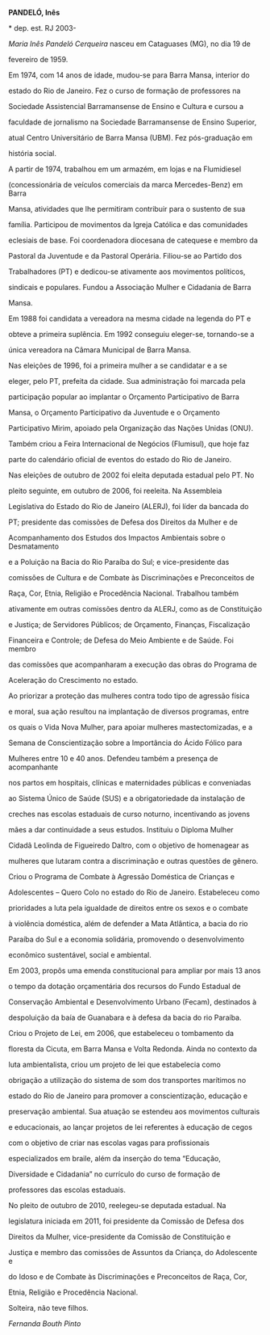 **PANDELÓ, Inês**



\* dep. est. RJ 2003-



*Maria Inês Pandeló Cerqueira* nasceu em Cataguases (MG), no dia 19 de

fevereiro de 1959.



Em 1974, com 14 anos de idade, mudou-se para Barra Mansa, interior do

estado do Rio de Janeiro. Fez o curso de formação de professores na

Sociedade Assistencial Barramansense de Ensino e Cultura e cursou a

faculdade de jornalismo na Sociedade Barramansense de Ensino Superior,

atual Centro Universitário de Barra Mansa (UBM). Fez pós-graduação em

história social.



A partir de 1974, trabalhou em um armazém, em lojas e na Flumidiesel

(concessionária de veículos comerciais da marca Mercedes-Benz) em Barra

Mansa, atividades que lhe permitiram contribuir para o sustento de sua

família. Participou de movimentos da Igreja Católica e das comunidades

eclesiais de base. Foi coordenadora diocesana de catequese e membro da

Pastoral da Juventude e da Pastoral Operária. Filiou-se ao Partido dos

Trabalhadores (PT) e dedicou-se ativamente aos movimentos políticos,

sindicais e populares. Fundou a Associação Mulher e Cidadania de Barra

Mansa.



Em 1988 foi candidata a vereadora na mesma cidade na legenda do PT e

obteve a primeira suplência. Em 1992 conseguiu eleger-se, tornando-se a

única vereadora na Câmara Municipal de Barra Mansa.



Nas eleições de 1996, foi a primeira mulher a se candidatar e a se

eleger, pelo PT, prefeita da cidade. Sua administração foi marcada pela

participação popular ao implantar o Orçamento Participativo de Barra

Mansa, o Orçamento Participativo da Juventude e o Orçamento

Participativo Mirim, apoiado pela Organização das Nações Unidas (ONU).

Também criou a Feira Internacional de Negócios (Flumisul), que hoje faz

parte do calendário oficial de eventos do estado do Rio de Janeiro.



Nas eleições de outubro de 2002 foi eleita deputada estadual pelo PT. No

pleito seguinte, em outubro de 2006, foi reeleita. Na Assembleia

Legislativa do Estado do Rio de Janeiro (ALERJ), foi líder da bancada do

PT; presidente das comissões de Defesa dos Direitos da Mulher e de

Acompanhamento dos Estudos dos Impactos Ambientais sobre o Desmatamento

e a Poluição na Bacia do Rio Paraíba do Sul; e vice-presidente das

comissões de Cultura e de Combate às Discriminações e Preconceitos de

Raça, Cor, Etnia, Religião e Procedência Nacional. Trabalhou também

ativamente em outras comissões dentro da ALERJ, como as de Constituição

e Justiça; de Servidores Públicos; de Orçamento, Finanças, Fiscalização

Financeira e Controle; de Defesa do Meio Ambiente e de Saúde. Foi membro

das comissões que acompanharam a execução das obras do Programa de

Aceleração do Crescimento no estado.



Ao priorizar a proteção das mulheres contra todo tipo de agressão física

e moral, sua ação resultou na implantação de diversos programas, entre

os quais o Vida Nova Mulher, para apoiar mulheres mastectomizadas, e a

Semana de Conscientização sobre a Importância do Ácido Fólico para

Mulheres entre 10 e 40 anos. Defendeu também a presença de acompanhante

nos partos em hospitais, clínicas e maternidades públicas e conveniadas

ao Sistema Único de Saúde (SUS) e a obrigatoriedade da instalação de

creches nas escolas estaduais de curso noturno, incentivando as jovens

mães a dar continuidade a seus estudos. Instituiu o Diploma Mulher

Cidadã Leolinda de Figueiredo Daltro, com o objetivo de homenagear as

mulheres que lutaram contra a discriminação e outras questões de gênero.

Criou o Programa de Combate à Agressão Doméstica de Crianças e

Adolescentes – Quero Colo no estado do Rio de Janeiro. Estabeleceu como

prioridades a luta pela igualdade de direitos entre os sexos e o combate

à violência doméstica, além de defender a Mata Atlântica, a bacia do rio

Paraíba do Sul e a economia solidária, promovendo o desenvolvimento

econômico sustentável, social e ambiental.



Em 2003, propôs uma emenda constitucional para ampliar por mais 13 anos

o tempo da dotação orçamentária dos recursos do Fundo Estadual de

Conservação Ambiental e Desenvolvimento Urbano (Fecam), destinados à

despoluição da baía de Guanabara e à defesa da bacia do rio Paraíba.

Criou o Projeto de Lei, em 2006, que estabeleceu o tombamento da

floresta da Cicuta, em Barra Mansa e Volta Redonda. Ainda no contexto da

luta ambientalista, criou um projeto de lei que estabelecia como

obrigação a utilização do sistema de som dos transportes marítimos no

estado do Rio de Janeiro para promover a conscientização, educação e

preservação ambiental. Sua atuação se estendeu aos movimentos culturais

e educacionais, ao lançar projetos de lei referentes à educação de cegos

com o objetivo de criar nas escolas vagas para profissionais

especializados em braile, além da inserção do tema “Educação,

Diversidade e Cidadania” no currículo do curso de formação de

professores das escolas estaduais.



No pleito de outubro de 2010, reelegeu-se deputada estadual. Na

legislatura iniciada em 2011, foi presidente da Comissão de Defesa dos

Direitos da Mulher, vice-presidente da Comissão de Constituição e

Justiça e membro das comissões de Assuntos da Criança, do Adolescente e

do Idoso e de Combate às Discriminações e Preconceitos de Raça, Cor,

Etnia, Religião e Procedência Nacional.



Solteira, não teve filhos.



*Fernanda Bouth Pinto*



